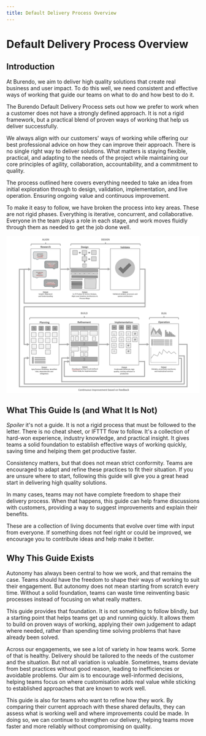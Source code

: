 ```yaml
---
title: Default Delivery Process Overview
---
```

# Default Delivery Process Overview

<!-- Scrap 'Default' - Default implies lack of thought.  I think we can use a better word, or drop it -->

## Introduction
At Burendo, we aim to deliver high quality solutions that create real business and user impact. To do this well, we need consistent and effective ways of working that guide our teams on what to do and how best to do it.
<!-- 'we need' implies we lack it.  reword this.  Should come from a position of confidence -->

The Burendo Default Delivery Process sets out how we prefer to work when a customer does not have a strongly defined approach. It is not a rigid framework, but a practical blend of proven ways of working that help us deliver successfully.
<!-- I think we can call out reduced TTV, onboarding, ramp up.  These are important internally and externally.  If we anchor everything against perceived value, it's easy to get behind it -->
<!-- It is not a rigid... Let's not defend out position.  Attack instead.   -->

We always align with our customers' ways of working while offering our best professional advice on how they can improve their approach. There is no single right way to deliver solutions. What matters is staying flexible, practical, and adapting to the needs of the project while maintaining our core principles of agility, collaboration, accountability, and a commitment to quality.
<!-- words like project make me itchy.  Alongside this we should produce, stick to and socialise a standard glossary of terms. It's not to make everyone sound the same, but it improves communication (up/down/in/out) if we all mean the same thing. -->

The process outlined here covers everything needed to take an idea from initial exploration through to design, validation, implementation, and live operation. Ensuring ongoing value and continuous improvement.

To make it easy to follow, we have broken the process into key areas. These are not rigid phases. Everything is iterative, concurrent, and collaborative. Everyone in the team plays a role in each stage, and work moves fluidly through them as needed to get the job done well.
<!-- Blend this into the Four D's  -->

![default delivery process overview](default_delivery_process_overview.png) 
<!-- replace this image with an updated version of the Burendo SDLC, with more detail. -->

## What This Guide Is (and What It Is Not)
*Spoiler* it's not a guide.  It is not a rigid process that must be followed to the letter.  There is no cheat sheet, or IFTTT flow to follow.  It's a collection of hard-won experience, industry knowledge, and practical insight. It gives teams a solid foundation to establish effective ways of working quickly, saving time and helping them get productive faster.
<!-- It's not a guide.  Guides imply you can follow it. It's curated information.  Pieces of a jigsaw that the reader may require multiple or only one piece etc. -->

Consistency matters, but that does not mean strict conformity. Teams are encouraged to adapt and refine these practices to fit their situation. If you are unsure where to start, following this guide will give you a great head start in delivering high quality solutions.
<!-- Again anchoring against value here is important. Certainty - Up.  TTV & Cost - Down -->

In many cases, teams may not have complete freedom to shape their delivery process. When that happens, this guide can help frame discussions with customers, providing a way to suggest improvements and explain their benefits.
<!-- swap out guide for something else.  Maybe we need to agree what this is. -->

These are a collection of living documents that evolve over time with input from everyone. If something does not feel right or could be improved, we encourage you to contribute ideas and help make it better.

## Why This Guide Exists
Autonomy has always been central to how we work, and that remains the case. Teams should have the freedom to shape their ways of working to suit their engagement. But autonomy does not mean starting from scratch every time. Without a solid foundation, teams can waste time reinventing basic processes instead of focusing on what really matters.

This guide provides that foundation. It is not something to follow blindly, but a starting point that helps teams get up and running quickly. It allows them to build on proven ways of working, applying their own judgement to adapt where needed, rather than spending time solving problems that have already been solved.

Across our engagements, we see a lot of variety in how teams work. Some of that is healthy. Delivery should be tailored to the needs of the customer and the situation. But not all variation is valuable. Sometimes, teams deviate from best practices without good reason, leading to inefficiencies or avoidable problems. Our aim is to encourage well-informed decisions, helping teams focus on where customisation adds real value while sticking to established approaches that are known to work well.

<!-- We should pick a tone of voice, and POV and stick to it throughout. This is all externally facing content. -->

This guide is also for teams who want to refine how they work. By comparing their current approach with these shared defaults, they can assess what is working well and where improvements could be made. In doing so, we can continue to strengthen our delivery, helping teams move faster and more reliably without compromising on quality.
<!-- It's also for our clients. -->
<!-- We should include how we deliver at scale.  If we want bigger clients, worth more money, we need to project that outwards. -->
<!-- How do we apply the SCALE framework to Delivery? -->
<!-- I think there is also potential reorganise all these documents to follow the SDLC as described.  It helps make more sense.  Allows us to keep driving our unique message. -->
<!-- It's also worth asking how deep and detailed do we go?  No plan survives first contact with the enemy. Keeping things more loosely defined allows us to be more flexible.  However, that requires a lot of trust and skill in delivery by our people.  Where's our sweet spot? -->
<!-- I think we're also missing a "What happens at the end?" We should openly acknowledge we want to exit and how we do that.  How we hand over (3 D's [Document, Demonstrate, Duplicate]) is something we should standardise and socialise.  It's a big confidence builder externally and internally. -->
